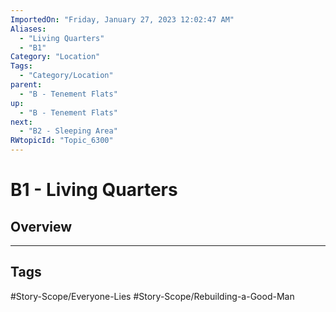 ```yaml
---
ImportedOn: "Friday, January 27, 2023 12:02:47 AM"
Aliases:
  - "Living Quarters"
  - "B1"
Category: "Location"
Tags:
  - "Category/Location"
parent:
  - "B - Tenement Flats"
up:
  - "B - Tenement Flats"
next:
  - "B2 - Sleeping Area"
RWtopicId: "Topic_6300"
---
```

# B1 - Living Quarters
## Overview

---
## Tags
#Story-Scope/Everyone-Lies #Story-Scope/Rebuilding-a-Good-Man

